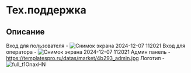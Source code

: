 # Тех.поддержка
## Описание
Вход для пользователя - ![Снимок экрана 2024-12-07 112021](https://github.com/user-attachments/assets/e7957e04-3523-41f8-9e70-89d69d522a29)
Вход для оператора - ![Снимок экрана 2024-12-07 112021](https://github.com/user-attachments/assets/828b09f6-403c-4389-a802-f639dcadf519)
Админ панель - https://templatespro.ru/datas/market/4b293_admin.jpg
Логотип - ![full_t1OnaxHN](https://github.com/user-attachments/assets/b4efdc4b-03d2-4c9b-812d-eb9a82eef134)
